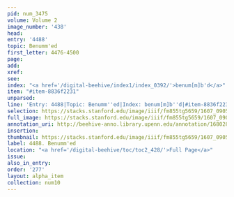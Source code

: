```yaml
---
pid: num_3475
volume: Volume 2
image_number: '438'
head:
entry: '4488'
topic: Benumm'ed
first_letter: 4476-4500
page:
add:
xref:
see:
index: "<a href='/digital-beehive/index1/index_0392/'>benum[m]b'd</a>"
item: "#item-8836f2231"
unparsed:
line: 'Entry: 4488|Topic: Benumm''ed|Index: benum[m]b''d|#item-8836f2231'
selection: https://stacks.stanford.edu/image/iiif/fm855tg5659/1607_0905/808,979,2826,258/full/0/default.jpg
full_image: https://stacks.stanford.edu/image/iiif/fm855tg5659/1607_0905/full/full/0/default.jpg
annotation_uri: http://beehive-anno.library.upenn.edu/annotation/1680280973769
insertion:
thumbnail: https://stacks.stanford.edu/image/iiif/fm855tg5659/1607_0905/808,979,600,180/250,/0/default.jpg
label: 4488. Benumm'ed
location: "<a href='/digital-beehive/toc/toc2_428/'>Full Page</a>"
issue:
also_in_entry:
order: '277'
layout: alpha_item
collection: num10
---
```

